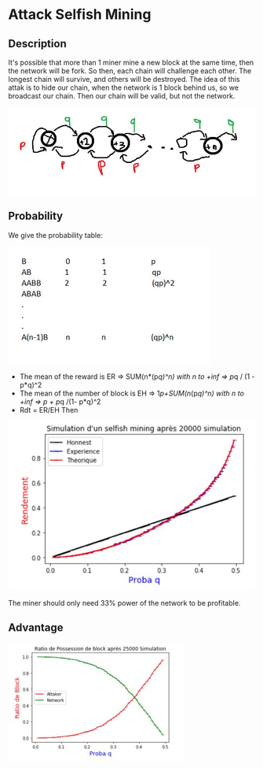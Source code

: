 # Attack Selfish Mining

## Description
It's possible that more than 1 miner mine a new block at the same time, then the network will be fork. So then, each chain will challenge each other. The longest chain will survive, and others will be destroyed.
The idea of this attak is to hide our chain, when the network is 1 block behind us, so we broadcast our chain. Then our chain will be valid, but not the network.

![intro](https://github.com/redek-zelton/Cryptofinance/blob/main/Attack%20Selfish%20Mining/Intro.JPG)

## Probability
We give the probability table:

![Intro2](https://github.com/redek-zelton/Cryptofinance/blob/main/Attack%20Selfish%20Mining/Intro2.JPG)

* The mean of the reward is ER => SUM(n*(p*q)^n) with n to +inf      =>      p*q / (1 - p*q)^2
* The mean of the number of block is EH => 1*p+SUM(n*(p*q)^n) with n to +inf    => p + p*q /(1- p*q)^2
* Rdt = ER/EH Then

![Sim](https://github.com/redek-zelton/Cryptofinance/blob/main/Attack%20Selfish%20Mining/Sim.JPG)

The miner should only need 33% power of the network to be profitable.

## Advantage

![adv](https://github.com/redek-zelton/Cryptofinance/blob/main/Attack%20Selfish%20Mining/adv.JPG)
